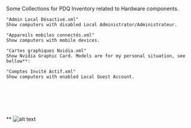 Some Collections for PDQ Inventory related to Hardware components.

````
"Admin Local Désactivé.xml"
Show computers with disabled Local Administrator/Administrateur.

"Appareils mobiles connectés.xml"
Show computers with mobile devices.

"Cartes graphiques Nvidia.xml"
Show Nvidia Graphic Card. Models are for my personal situation, see bellow**:

"Comptes Invité Actif.xml"
Show computers with enabled Local Guest Account.







````

** 
![alt text](https://github.com/wizz13150/PDQ_Repo/blob/master/PDQInventory/Hardware/NVidia.png)
